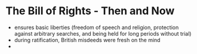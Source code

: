 # The Bill of Rights - Then and Now
- ensures basic liberties (freedom of speech and religion, protection against arbitrary searches, and being held for long periods without trial)
- during ratification, British misdeeds were fresh on the mind
- 